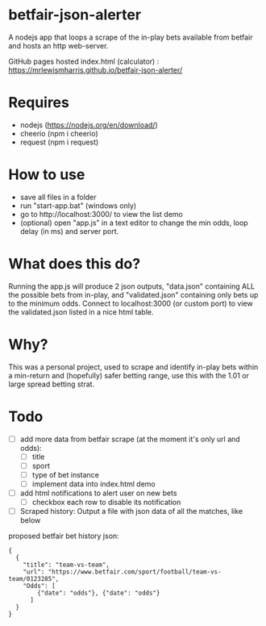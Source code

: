 # betfair-json-alerter
A nodejs app that loops a scrape of the in-play bets available from betfair and hosts an http web-server.

GitHub pages hosted index.html (calculator) : https://mrlewismharris.github.io/betfair-json-alerter/

# Requires
- nodejs (https://nodejs.org/en/download/)
- cheerio (npm i cheerio)
- request (npm i request)

# How to use
 - save all files in a folder
 - run "start-app.bat" (windows only)
 - go to http://localhost:3000/ to view the list demo
 - (optional) open "app.js" in a text editor to change the min odds, loop delay (in ms) and server port.

# What does this do?
Running the app.js will produce 2 json outputs, "data.json" containing ALL the possible bets from in-play, and "validated.json" containing only bets up to the minimum odds. Connect to localhost:3000 (or custom port) to view the validated.json listed in a nice html table.

# Why?
This was a personal project, used to scrape and identify in-play bets within a min-return and (hopefully) safer betting range, use this with the 1.01 or large spread betting strat.

# Todo
- [ ] add more data from betfair scrape (at the moment it's only url and odds):
  - [ ] title
  - [ ] sport
  - [ ] type of bet instance
  - [ ] implement data into index.html demo
- [ ] add html notifications to alert user on new bets
  - [ ] checkbox each row to disable its notification
- [ ] Scraped history: Output a file with json data of all the matches, like below

proposed betfair bet history json:
```
{
  {
    "title": "team-vs-team",
    "url": "https://www.betfair.com/sport/football/team-vs-team/0123285",
    "Odds": [
        {"date": "odds"}, {"date": "odds"}
      ]
  }
}
```
